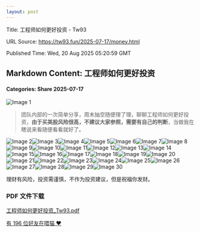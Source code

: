 ```yaml
---
layout: post
---
```

Title: 工程师如何更好投资 - Tw93

URL Source: https://tw93.fun/2025-07-17/money.html

Published Time: Wed, 20 Aug 2025 05:20:59 GMT

Markdown Content:
工程师如何更好投资
---------

#### Categories: Share 2025-07-17

![Image 1](blob:http://localhost/456f6677547ff18e560fbe0ffb1ea223)

> 团队内部的一次简单分享，周末抽空随便理了理，聊聊工程师如何更好投资，**由于买美股风险很高，不建议大家参照，需要有自己的判断**，当做我在瞎说来看随便看看就好了。

![Image 2](https://gw.alipayobjects.com/zos/k/money/m.000.jpeg?x-oss-process=image/resize,w_3600/format,webp)![Image 3](https://gw.alipayobjects.com/zos/k/money/m.002.jpeg?x-oss-process=image/resize,w_3600/format,webp)![Image 4](https://gw.alipayobjects.com/zos/k/money/m.003.jpeg?x-oss-process=image/resize,w_3600/format,webp)![Image 5](https://gw.alipayobjects.com/zos/k/money/m.004.jpeg?x-oss-process=image/resize,w_3600/format,webp)![Image 6](https://gw.alipayobjects.com/zos/k/money/m.005.jpeg?x-oss-process=image/resize,w_3600/format,webp)![Image 7](https://gw.alipayobjects.com/zos/k/money/m.006.jpeg?x-oss-process=image/resize,w_3600/format,webp)![Image 8](https://gw.alipayobjects.com/zos/k/money/m.007.jpeg?x-oss-process=image/resize,w_3600/format,webp)![Image 9](https://gw.alipayobjects.com/zos/k/money/m.008.jpeg?x-oss-process=image/resize,w_3600/format,webp)![Image 10](https://gw.alipayobjects.com/zos/k/money/m.009.jpeg?x-oss-process=image/resize,w_3600/format,webp)![Image 11](https://gw.alipayobjects.com/zos/k/money/m.011.jpeg?x-oss-process=image/resize,w_3600/format,webp)![Image 12](https://gw.alipayobjects.com/zos/k/money/m.012.jpeg?x-oss-process=image/resize,w_3600/format,webp)![Image 13](https://gw.alipayobjects.com/zos/k/money/m.013.jpeg?x-oss-process=image/resize,w_3600/format,webp)![Image 14](https://gw.alipayobjects.com/zos/k/money/m.014.jpeg?x-oss-process=image/resize,w_3600/format,webp)![Image 15](https://gw.alipayobjects.com/zos/k/money/m.016.jpeg?x-oss-process=image/resize,w_3600/format,webp)![Image 16](https://gw.alipayobjects.com/zos/k/money/m.017.jpeg?x-oss-process=image/resize,w_3600/format,webp)![Image 17](https://gw.alipayobjects.com/zos/k/money/m.018.jpeg?x-oss-process=image/resize,w_3600/format,webp)![Image 18](https://gw.alipayobjects.com/zos/k/money/m.019.jpeg?x-oss-process=image/resize,w_3600/format,webp)![Image 19](https://gw.alipayobjects.com/zos/k/money/m.020.jpeg?x-oss-process=image/resize,w_3600/format,webp)![Image 20](https://gw.alipayobjects.com/zos/k/money/m.021.jpeg?x-oss-process=image/resize,w_3600/format,webp)![Image 21](https://gw.alipayobjects.com/zos/k/money/m.022.jpeg?x-oss-process=image/resize,w_3600/format,webp)![Image 22](https://gw.alipayobjects.com/zos/k/money/m.023.jpeg?x-oss-process=image/resize,w_3600/format,webp)![Image 23](https://gw.alipayobjects.com/zos/k/money/m.024.jpeg?x-oss-process=image/resize,w_3600/format,webp)![Image 24](https://gw.alipayobjects.com/zos/k/money/m.025.jpeg?x-oss-process=image/resize,w_3600/format,webp)![Image 25](https://gw.alipayobjects.com/zos/k/money/m.026.jpeg?x-oss-process=image/resize,w_3600/format,webp)![Image 26](https://gw.alipayobjects.com/zos/k/money/m.027.jpeg?x-oss-process=image/resize,w_3600/format,webp)![Image 27](https://gw.alipayobjects.com/zos/k/money/m.028.jpeg?x-oss-process=image/resize,w_3600/format,webp)![Image 28](https://gw.alipayobjects.com/zos/k/money/m.031.jpeg?x-oss-process=image/resize,w_3600/format,webp)![Image 29](https://gw.alipayobjects.com/zos/k/money/m.032.jpeg?x-oss-process=image/resize,w_3600/format,webp)![Image 30](https://gw.alipayobjects.com/zos/k/money/m.033.jpeg?x-oss-process=image/resize,w_3600/format,webp)

理财有风险，投资需谨慎，不作为投资建议，但是祝福你发财。

### PDF 文件下载

[工程师如何更好投资_Tw93.pdf](https://tw93.fun/images/pdf/%E5%B7%A5%E7%A8%8B%E5%B8%88%E5%A6%82%E4%BD%95%E6%9B%B4%E5%A5%BD%E6%8A%95%E8%B5%84_Tw93.pdf)

[有 196 位好友在喂猫 ❤️](https://miaoyan.app/cats.html?name=Blog)

